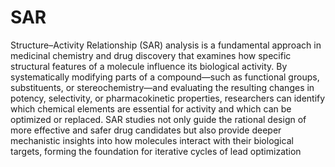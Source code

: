 # SAR
Structure–Activity Relationship (SAR) analysis is a fundamental approach in medicinal chemistry and drug discovery that examines how specific structural features of a molecule influence its biological activity. By systematically modifying parts of a compound—such as functional groups, substituents, or stereochemistry—and evaluating the resulting changes in potency, selectivity, or pharmacokinetic properties, researchers can identify which chemical elements are essential for activity and which can be optimized or replaced. SAR studies not only guide the rational design of more effective and safer drug candidates but also provide deeper mechanistic insights into how molecules interact with their biological targets, forming the foundation for iterative cycles of lead optimization
